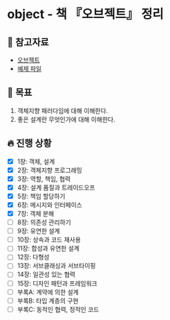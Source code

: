 # object - 책 『오브젝트』 정리

## 📘 참고자료

- [오브젝트](https://book.naver.com/bookdb/book_detail.nhn?bid=15007773)
- [예제 파일](https://github.com/eternity-oop/object)

## 🧸 목표
1. 객체지향 패러다임에 대해 이해한다.
2. 좋은 설계란 무엇인가에 대해 이해한다.

## 🔥 진행 상황
- [X] 1장: 객체, 설계
- [X] 2장: 객체지향 프로그래밍
- [X] 3장: 역할, 책임, 협력
- [X] 4장: 설계 품질과 트레이드오프
- [X] 5장: 책임 할당하기
- [X] 6장: 메시지와 인터페이스
- [X] 7장: 객체 분해
- [ ] 8장: 의존성 관리하기
- [ ] 9장: 유연한 설계
- [ ] 10장: 상속과 코드 재사용
- [ ] 11장: 합성과 유연한 설계
- [ ] 12장: 다형성
- [ ] 13장: 서브클래싱과 서브타이핑
- [ ] 14장: 일관성 있는 협력
- [ ] 15장: 디자인 패턴과 프레임워크
- [ ] 부록A: 계약에 의한 설계
- [ ] 부록B: 타입 계층의 구현
- [ ] 부록C: 동적인 협력, 정적인 코드
